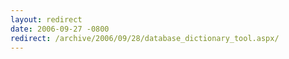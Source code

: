 ```yaml
---
layout: redirect
date: 2006-09-27 -0800
redirect: /archive/2006/09/28/database_dictionary_tool.aspx/
---
```

